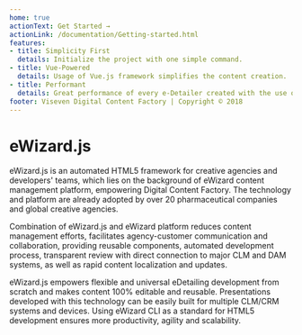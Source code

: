 ```yaml
---
home: true
actionText: Get Started →
actionLink: /documentation/Getting-started.html
features:
- title: Simplicity First
  details: Initialize the project with one simple command.
- title: Vue-Powered
  details: Usage of Vue.js framework simplifies the content creation.
- title: Performant
  details: Great performance of every e-Detailer created with the use of eWizard.js.
footer: Viseven Digital Content Factory | Copyright © 2018
---
```


# eWizard.js

eWizard.js is an automated HTML5 framework for creative agencies and developers' teams, which lies on the background of eWizard content management platform, empowering Digital Content Factory. The technology and platform are already adopted by over 20 pharmaceutical companies and global creative agencies.

Combination of eWizard.js and eWizard platform reduces content management efforts, facilitates agency-customer communication and collaboration, providing reusable components, automated development process, transparent review with direct connection to major CLM and DAM systems, as well as rapid content localization and updates.

eWizard.js empowers flexible and universal eDetailing development from scratch and makes content 100% editable and reusable. Presentations developed with this technology can be easily built for multiple CLM/CRM systems and devices. Using eWizard CLI as a standard for HTML5 development ensures more productivity, agility and scalability.
